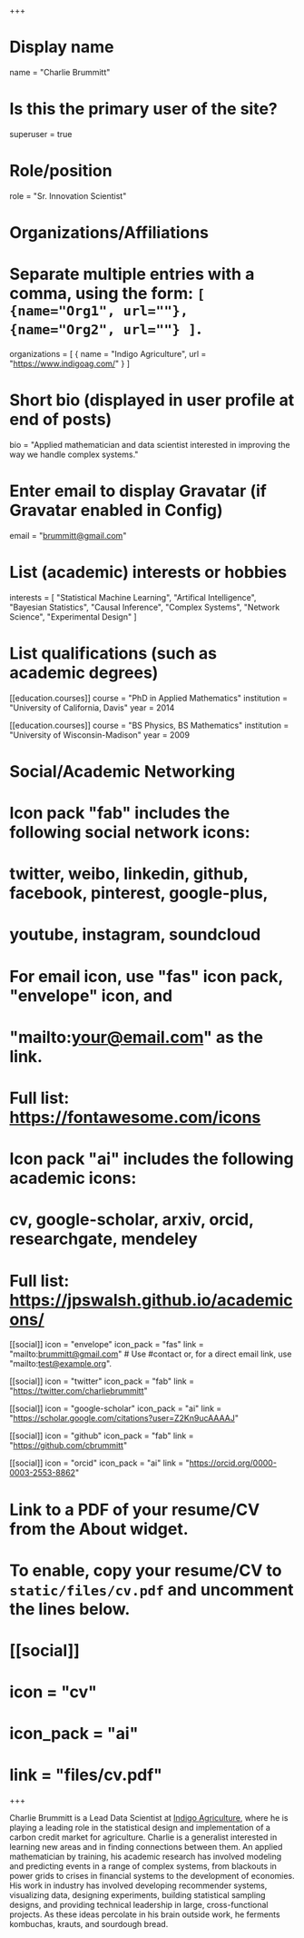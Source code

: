 +++
# Display name
name = "Charlie Brummitt"

# Is this the primary user of the site?
superuser = true

# Role/position
role = "Sr. Innovation Scientist"

# Organizations/Affiliations
#   Separate multiple entries with a comma, using the form: `[ {name="Org1", url=""}, {name="Org2", url=""} ]`.
organizations = [ { name = "Indigo Agriculture", url = "https://www.indigoag.com/" } ]

# Short bio (displayed in user profile at end of posts)
bio = "Applied mathematician and data scientist interested in improving the way we handle complex systems."

# Enter email to display Gravatar (if Gravatar enabled in Config)
email = "brummitt@gmail.com"

# List (academic) interests or hobbies
interests = [
  "Statistical Machine Learning",
  "Artifical Intelligence",
  "Bayesian Statistics",
  "Causal Inference",
  "Complex Systems",
  "Network Science",
  "Experimental Design"
]

# List qualifications (such as academic degrees)
[[education.courses]]
  course = "PhD in Applied Mathematics"
  institution = "University of California, Davis"
  year = 2014

[[education.courses]]
  course = "BS Physics, BS Mathematics"
  institution = "University of Wisconsin-Madison"
  year = 2009

# Social/Academic Networking
#
# Icon pack "fab" includes the following social network icons:
#
#   twitter, weibo, linkedin, github, facebook, pinterest, google-plus,
#   youtube, instagram, soundcloud
#
#   For email icon, use "fas" icon pack, "envelope" icon, and
#   "mailto:your@email.com" as the link.
#
#   Full list: https://fontawesome.com/icons
#
# Icon pack "ai" includes the following academic icons:
#
#   cv, google-scholar, arxiv, orcid, researchgate, mendeley
#
#   Full list: https://jpswalsh.github.io/academicons/

[[social]]
  icon = "envelope"
  icon_pack = "fas"
  link = "mailto:brummitt@gmail.com"  # Use #contact or, for a direct email link, use "mailto:test@example.org".

[[social]]
  icon = "twitter"
  icon_pack = "fab"
  link = "https://twitter.com/charliebrummitt"

[[social]]
  icon = "google-scholar"
  icon_pack = "ai"
  link = "https://scholar.google.com/citations?user=Z2Kn9ucAAAAJ"

[[social]]
  icon = "github"
  icon_pack = "fab"
  link = "https://github.com/cbrummitt"

[[social]]
  icon = "orcid"
  icon_pack = "ai"
  link = "https://orcid.org/0000-0003-2553-8862"

# Link to a PDF of your resume/CV from the About widget.
# To enable, copy your resume/CV to `static/files/cv.pdf` and uncomment the lines below.
# [[social]]
#   icon = "cv"
#   icon_pack = "ai"
#   link = "files/cv.pdf"

+++

Charlie Brummitt is a Lead Data Scientist at [Indigo Agriculture](https://www.indigoag.com/), where he is playing a leading role in the statistical design and implementation of a carbon credit market for agriculture. Charlie is a generalist interested in learning new areas and in finding connections between them. An applied mathematician by training, his academic research has involved modeling and predicting events in a range of complex systems, from blackouts in power grids to crises in financial systems to the development of economies. His work in industry has involved developing recommender systems, visualizing data, designing experiments, building statistical sampling designs, and providing technical leadership in large, cross-functional projects. As these ideas percolate in his brain outside work, he ferments kombuchas, krauts, and sourdough bread.